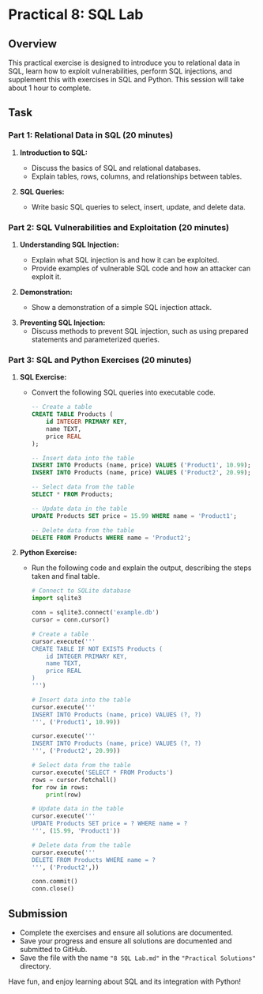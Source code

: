 # Practical 8: SQL Lab

## Overview

This practical exercise is designed to introduce you to relational data in SQL, learn how to exploit vulnerabilities, perform SQL injections, and supplement this with exercises in SQL and Python. This session will take about 1 hour to complete.

## Task

### Part 1: Relational Data in SQL (20 minutes)

1. **Introduction to SQL:**
   - Discuss the basics of SQL and relational databases.
   - Explain tables, rows, columns, and relationships between tables.

2. **SQL Queries:**
   - Write basic SQL queries to select, insert, update, and delete data.

<!-- - Example Queries:
    SELECT * FROM Users;
    INSERT INTO Users (username, password) VALUES ('user1', 'password1');
    UPDATE Users SET password = 'newpassword' WHERE username = 'user1';
    DELETE FROM Users WHERE username = 'user1';
    -->

### Part 2: SQL Vulnerabilities and Exploitation (20 minutes)

1. **Understanding SQL Injection:**
   - Explain what SQL injection is and how it can be exploited.
   - Provide examples of vulnerable SQL code and how an attacker can exploit it.

2. **Demonstration:**
   - Show a demonstration of a simple SQL injection attack.

<!-- - Example:
    SELECT * FROM Users WHERE username = 'admin' -- ' AND password = 'password';
    -->

3. **Preventing SQL Injection:**
   - Discuss methods to prevent SQL injection, such as using prepared statements and parameterized queries.

<!-- - Example:
    import sqlite3

    conn = sqlite3.connect('example.db')
    cursor = conn.cursor()
    cursor.execute("SELECT * FROM Users WHERE username = ? AND password = ?", (username, password))
    -->

### Part 3: SQL and Python Exercises (20 minutes)

1. **SQL Exercise:**
   - Convert the following SQL queries into executable code.
     ```sql
     -- Create a table
     CREATE TABLE Products (
         id INTEGER PRIMARY KEY,
         name TEXT,
         price REAL
     );

     -- Insert data into the table
     INSERT INTO Products (name, price) VALUES ('Product1', 10.99);
     INSERT INTO Products (name, price) VALUES ('Product2', 20.99);

     -- Select data from the table
     SELECT * FROM Products;

     -- Update data in the table
     UPDATE Products SET price = 15.99 WHERE name = 'Product1';

     -- Delete data from the table
     DELETE FROM Products WHERE name = 'Product2';
     ```

2. **Python Exercise:**
   - Run the following code and explain the output, describing the steps taken and final table.
     ```python
     # Connect to SQLite database
     import sqlite3

     conn = sqlite3.connect('example.db')
     cursor = conn.cursor()

     # Create a table
     cursor.execute('''
     CREATE TABLE IF NOT EXISTS Products (
         id INTEGER PRIMARY KEY,
         name TEXT,
         price REAL
     )
     ''')

     # Insert data into the table
     cursor.execute('''
     INSERT INTO Products (name, price) VALUES (?, ?)
     ''', ('Product1', 10.99))

     cursor.execute('''
     INSERT INTO Products (name, price) VALUES (?, ?)
     ''', ('Product2', 20.99))

     # Select data from the table
     cursor.execute('SELECT * FROM Products')
     rows = cursor.fetchall()
     for row in rows:
         print(row)

     # Update data in the table
     cursor.execute('''
     UPDATE Products SET price = ? WHERE name = ?
     ''', (15.99, 'Product1'))

     # Delete data from the table
     cursor.execute('''
     DELETE FROM Products WHERE name = ?
     ''', ('Product2',))

     conn.commit()
     conn.close()
     ```

## Submission

- Complete the exercises and ensure all solutions are documented.
- Save your progress and ensure all solutions are documented and submitted to GitHub.
- Save the file with the name `"8 SQL Lab.md"` in the `"Practical Solutions"` directory.

Have fun, and enjoy learning about SQL and its integration with Python!
